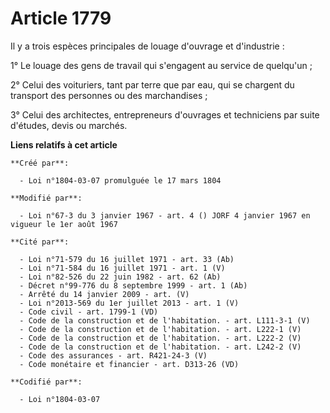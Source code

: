 # Article 1779

Il y a trois espèces principales de louage d'ouvrage et d'industrie :

1° Le louage des gens de travail qui s'engagent au service de quelqu'un ;

2° Celui des voituriers, tant par terre que par eau, qui se chargent du transport des personnes ou des marchandises ;

3° Celui des architectes, entrepreneurs d'ouvrages et techniciens par suite d'études, devis ou marchés.

**Liens relatifs à cet article**

	**Créé par**:

	  - Loi n°1804-03-07 promulguée le 17 mars 1804

	**Modifié par**:

	  - Loi n°67-3 du 3 janvier 1967 - art. 4 () JORF 4 janvier 1967 en vigueur le 1er août 1967

	**Cité par**:

	  - Loi n°71-579 du 16 juillet 1971 - art. 33 (Ab)
	  - Loi n°71-584 du 16 juillet 1971 - art. 1 (V)
	  - Loi n°82-526 du 22 juin 1982 - art. 62 (Ab)
	  - Décret n°99-776 du 8 septembre 1999 - art. 1 (Ab)
	  - Arrêté du 14 janvier 2009 - art. (V)
	  - Loi n°2013-569 du 1er juillet 2013 - art. 1 (V)
	  - Code civil - art. 1799-1 (VD)
	  - Code de la construction et de l'habitation. - art. L111-3-1 (V)
	  - Code de la construction et de l'habitation. - art. L222-1 (V)
	  - Code de la construction et de l'habitation. - art. L222-2 (V)
	  - Code de la construction et de l'habitation. - art. L242-2 (V)
	  - Code des assurances - art. R421-24-3 (V)
	  - Code monétaire et financier - art. D313-26 (VD)

	**Codifié par**:

	  - Loi n°1804-03-07
